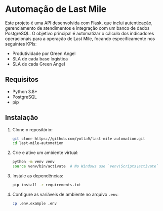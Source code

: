 # Automação de Last Mile

Este projeto é uma API desenvolvida com Flask, que inclui autenticação, gerenciamento de atendimentos e integração com um banco de dados PostgreSQL. O objetivo principal é automatizar o cálculo dos indicadores operacionais para a operação de Last Mile, focando especificamente nos seguintes KPIs:

- Produtividade por Green Angel
- SLA de cada base logística
- SLA de cada Green Angel

## Requisitos

- Python 3.8+
- PostgreSQL
- pip

## Instalação

1. Clone o repositório:

    ```bash
    git clone https://github.com/yotta0/last-mile-automation.git
    cd last-mile-automation
    ```

2. Crie e ative um ambiente virtual:

    ```bash
    python -m venv venv
    source venv/bin/activate  # No Windows use `venv\Scripts\activate`
    ```

3. Instale as dependências:

    ```bash
    pip install -r requirements.txt
    ```

4. Configure as variáveis de ambiente no arquivo `.env`: 

    ```bash
    cp .env.example .env
    ```